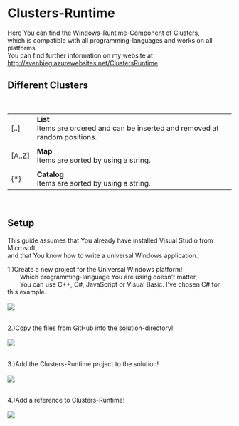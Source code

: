 <h1>Clusters-Runtime</h1>

<p>
Here You can find the Windows-Runtime-Component of
<a href="http://github.com/svenbieg/cluster">Clusters</a>,<br />
which is compatible with all programming-languages and works on all platforms.<br />
You can find further information on my website at
<a href="http://svenbieg.azurewebsites.net/ClustersRuntime" target="_blank">http://svenbieg.azurewebsites.net/ClustersRuntime</a>.
</p>

<h2>Different Clusters</h2><br />

<table>
  <tr>
    <td>[..]</td>
    <td><b>List</b><br />Items are ordered and can be inserted and removed at random positions.</td>
  </tr><tr><td></td></tr><tr>
    <td>[A..Z]</td>
    <td><b>Map</b><br />Items are sorted by using a string.</td>
  </tr><tr><td></td></tr><tr>
    <td>{*}</td>
    <td><b>Catalog</b><br />Items are sorted by using a string.</td>
  </tr>
</table><br />

<h2>Setup</h2>

<p>
This guide assumes that You already have installed Visual Studio from Microsoft,<br />
and that You know how to write a universal Windows application. 
</p>

1.)Create a new project for the Universal Windows platform!<br />
&emsp;&emsp;Which programming-language You are using doesn't matter,<br />
&emsp;&emsp;You can use C++, C#, JavaScript or Visual Basic. I've chosen C# for this example.<br />
<br />
<img src="http://svenbieg.azurewebsites.net/ClustersRuntime/Setup/NewProject.jpg" /><br />
<br />

2.)Copy the files from GitHub into the solution-directory!<br />
<br />
<img src="http://svenbieg.azurewebsites.net/ClustersRuntime/Setup/CopyFiles.jpg" /><br />
<br />

3.)Add the Clusters-Runtime project to the solution!<br />
<br />
<img src="http://svenbieg.azurewebsites.net/ClustersRuntime/Setup/AddProject.jpg" /><br />
<br />

4.)Add a reference to Clusters-Runtime!<br />
<br />
<img src="http://svenbieg.azurewebsites.net/ClustersRuntime/Setup/AddReference.jpg" /><br />
<br />

<br /><br /><br /><br /><br />
